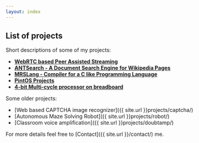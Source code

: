 ```yaml
---
layout: index
---
```


## List of projects

Short descriptions of some of my projects:

* [**WebRTC based Peer Assisted Streaming**]({{site.url}}projects/pastream/)
* [**ANTSearch - A Document Search Engine for Wikipedia Pages**]({{site.url}}projects/antsearch/)
* [**MRSLang - Compiler for a C like Programming Language**]({{site.url}}projects/mrslang/)
* [**PintOS Projects**]({{site.url}}projects/pintos/)
* [**4-bit Multi-cycle processor on breadboard**]({{site.url}}projects/4bitcpu/) 

Some older projects:

* [Web based CAPTCHA image recognizer]({{ site.url }}projects/captcha/)
* [Autonomous Maze Solving Robot]({{ site.url }}projects/robot/)
* [Classroom voice amplification]({{ site.url }}projects/doubtamp/)

For more details feel free to [Contact]({{ site.url }}/contact/) me.